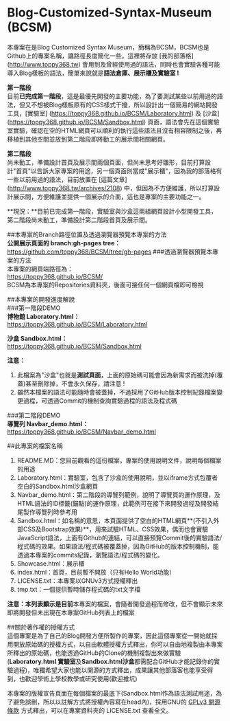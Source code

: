 # Blog-Customized-Syntax-Museum (BCSM)
本專案在是Blog Customized Syntax Museum，簡稱為BCSM，BCSM也是Github上的專案名稱，讓路徑長度簡化一些，這裡將存放 [我的部落格] (http://www.toppy368.tw) 會用到及曾經使用過的語法，同時也會實驗各種可能導入Blog樣板的語法，簡單來說就是**語法倉庫、展示櫃及實驗室 !**  

**第一階段**  
目前**已完成第一階段**，這是最優先開發的主要功能，為了要測試某些以前用過的語法，但又不想被Blog樣板原有的CSS樣式干擾，所以設計出一個簡易的網站開發工具，[實驗室] (https://toppy368.github.io/BCSM/Laboratory.html) 及 [沙盒] (https://toppy368.github.io/BCSM/Sandbox.html) 頁面，語法會先在這個實驗室實驗，確認在空的HTML網頁可以順利的執行這些語法且沒有相容限制之後，再移植到其他空間並放到第二階段即將動工的展示間相關網頁。  

**第二階段**  
尚未動工，準備設計首頁及展示間兩個頁面，但尚未思考好雛形，目前打算設計"首頁"以告訴大家專案的用途，另一個頁面則當成"展示櫃"，因為我的部落格有一些以前用過的語法，目前放置在 [這篇文章] (http://www.toppy368.tw/archives/2108) 中，但因為不方便維護，所以打算設計展示間，方便維護並提供一個展示的介面，這也是專案的主要功能之一。  

**現況：**目前已完成第一階段，實驗室與沙盒這兩組網頁設計小型開發工具，第二階段尚未動工，準備設計第二階段首頁及展示間。  

##本專案的Branch路徑位置及透過瀏覽器預覽本專案的方法  
**公開展示頁面的 branch:gh-pages tree：**  
https://github.com/toppy368/BCSM/tree/gh-pages
###透過瀏覽器預覽本專案的方法  
本專案的網頁端路徑為：  
    https://toppy368.github.io/BCSM/  
BCSM為本專案的Repositories資料夾，後面可接任何一個網頁檔即可檢視  

##本專案的開發進度解說  
###第一階段DEMO  
**博物館 Laboratory.html：**  
https://toppy368.github.io/BCSM/Laboratory.html   

**沙盒 Sandbox.html：**  
https://toppy368.github.io/BCSM/Sandbox.html  

**注意：**  
1. 此檔案為"沙盒"也就是**測試頁面**，上面的原始碼可能會因為新需求而被洗掉(覆蓋)甚至刪除掉，不會永久保存，請注意 !   
2. 雖然本檔案的語法可能隨時會被蓋掉，不過採用了GitHub版本控制紀錄檔案變更過程，可透過Commit的機制查詢實驗過程的語法及程式碼  

###第二階段DEMO  
**導覽列 Navbar_demo.html：**  
https://toppy368.github.io/BCSM/Navbar_demo.html  

##此專案的檔案名稱  
1. README.MD：您目前觀看的這份檔案，專案的使用說明文件，說明每個檔案的用途  
2. Laboratory.html：實驗室，包含了沙盒的使用說明，並以iframe方式包覆者空白的Sandbox.html沙盒網頁  
3. Navbar_demo.html：第二階段的導覽列範例，說明了導覽頁的運作原理，及HTML語法的ID標籤(錨點)的運作原理，此範例可在接下來開發過程及開發結尾製作導覽列時參考用  
4. Sandbox.html：如名稱的意思，本頁面提供了空白的HTML網頁**(不引入外部CSS及Bootstrap效果)**，用來試驗HTML、CSS效果，偶而也會實驗JavaScript語法，上面有Github的連結，可以直接預覽Commit後的實驗語法/程式碼的效果。如果語法/程式碼被覆蓋掉，因為GitHub的版本控制機制，能透過本專案的commits紀錄，瀏覽語法/程式碼的變化。  
5. Showcase.html：展示櫃  
6. index.html：首頁，目前暫不開放（只有Hello World功能）  
7. LICENSE.txt：本專案以GNUv3方式授權釋出  
8. tmp.txt：一個提供暫時儲存程式碼的txt文字檔  

**注意：**本列表顯示是**目前**本專案的檔案，會隨者開發過程而修改，但不會顯示未來即將開發但未出現在本專案GitHub列表上的檔案  

##關於著作權的授權方式  
這個專案是為了自己的Blog開發方便所製作的專案，因此這個專案從一開始就採用開放原始碼的授權方式，以自由軟體授權方式釋出，你可以自由地複製由本專案所釋出的原始碼，也能透過GitHub的Clone的機制複製出來做實驗(**Laboratory.html 實驗室**及**Sandbox.html沙盒**都需配合GitHub才能記錄你的實驗過程)，唯獨希望大家也能以開源的方式釋出，成果讓其他部落客也能享受得到，也歡迎學術上學校教學或研究使用(歡迎推坑)  

本專案的版權宣告頁面在每個檔案的最底下(Sandbox.html作為語法測試用途，為了避免誤刪，所以以註解方式將授權內容寫在head內)，採用GNU的 [GPLv3 開源條款](http://www.gnu.org/licenses/gpl.html) 方式釋出，可以在專案資料夾的 LICENSE.txt 查看全文。